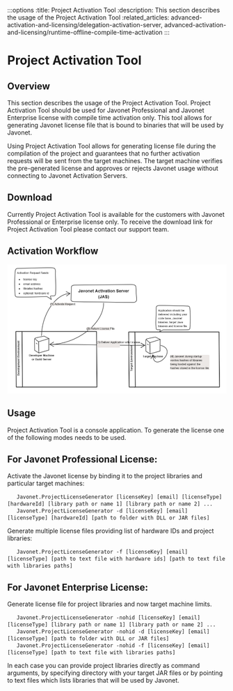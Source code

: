 :::options
:title: Project Activation Tool
:description: This section describes the usage of the Project Activation Tool
:related_articles: advanced-activation-and-licensing/delegation-activation-server, advanced-activation-and-licensing/runtime-offline-compile-time-activation
:::
  
# Project Activation Tool  
  
## Overview  
  
This section describes the usage of the Project Activation Tool. Project Activation Tool should be used for Javonet Professional and Javonet Enterprise license with compile time activation only. This tool allows for generating Javonet license file that is bound to binaries that will be used by Javonet.  
  
Using Project Activation Tool allows for generating license file during the compilation of the project and guarantees that no further activation requests will be sent from the target machines. The target machine verifies the pre-generated license and approves or rejects Javonet usage without connecting to Javonet Activation Servers.  
  
## Download  
  
Currently Project Activation Tool is available for the customers with Javonet Professional or Enterprise license only. To receive the download link for Project Activation Tool please contact our support team.  
  
## Activation Workflow  
  
![Activation workflow](/v1/images/compiletimeactivationworkflow.png?raw=true "Title")
  
## Usage  
  
Project Activation Tool is a console application. To generate the license one of the following modes needs to be used.  
  
## For Javonet Professional License:  
  
Activate the Javonet license by binding it to the project libraries and particular target machines:  

``` 
   Javonet.ProjectLicenseGenerator [licenseKey] [email] [licenseType] [hardwareId] [library path or name 1] [library path or name 2] ...
   Javonet.ProjectLicenseGenerator -d [licenseKey] [email] [licenseType] [hardwareId] [path to folder with DLL or JAR files]
```
Generate multiple license files providing list of hardware IDs and project libraries:  
  
``` 
   Javonet.ProjectLicenseGenerator -f [licenseKey] [email] [licenseType] [path to text file with hardware ids] [path to text file with libraries paths]
```
  
## For Javonet Enterprise License:  
  
Generate license file for project libraries and now target machine limits.  

```
   Javonet.ProjectLicenseGenerator -nohid [licenseKey] [email] [licenseType] [library path or name 1] [library path or name 2] ...
   Javonet.ProjectLicenseGenerator -nohid -d [licenseKey] [email] [licenseType] [path to folder with DLL or JAR files]
   Javonet.ProjectLicenseGenerator -nohid -f [licenseKey] [email] [licenseType] [path to text file with libraries paths]
```
  
In each case you can provide project libraries directly as command arguments, by specifying directory with your target JAR files or by pointing to text files which lists libraries that will be used by Javonet. 
